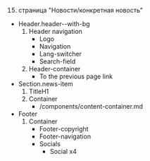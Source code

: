 15. страница "Новости/конкретная новость"
  * Header.header--with-bg
    1. Header navigation
        * Logo 
        * Navigation
        * Lang-switcher
        * Search-field
    2. Header-container
        * To the previous page link
  * Section.news-item
    1. TitleH1
    2. Container
        * /components/content-container.md
  * Footer
    1. Container
        * Footer-copyright
        * Footer-navigation
        * Socials
            * Social x4
